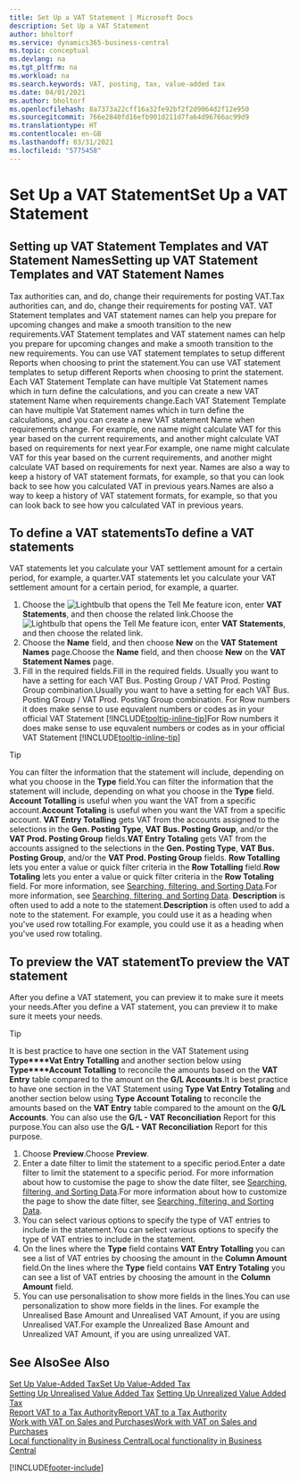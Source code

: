 ```yaml
---
title: Set Up a VAT Statement | Microsoft Docs
description: Set Up a VAT Statement
author: bholtorf
ms.service: dynamics365-business-central
ms.topic: conceptual
ms.devlang: na
ms.tgt_pltfrm: na
ms.workload: na
ms.search.keywords: VAT, posting, tax, value-added tax
ms.date: 04/01/2021
ms.author: bholtorf
ms.openlocfilehash: 8a7373a22cff16a32fe92bf2f2d9064d2f12e950
ms.sourcegitcommit: 766e2840fd16efb901d211d7fa64d96766ac99d9
ms.translationtype: HT
ms.contentlocale: en-GB
ms.lasthandoff: 03/31/2021
ms.locfileid: "5775458"
---
```

# <a name="set-up-a-vat-statement"></a><span data-ttu-id="698ce-103">Set Up a VAT Statement</span><span class="sxs-lookup"><span data-stu-id="698ce-103">Set Up a VAT Statement</span></span>

## <a name="setting-up-vat-statement-templates-and-vat-statement-names"></a><span data-ttu-id="698ce-104">Setting up VAT Statement Templates and VAT Statement Names</span><span class="sxs-lookup"><span data-stu-id="698ce-104">Setting up VAT Statement Templates and VAT Statement Names</span></span>
<span data-ttu-id="698ce-105">Tax authorities can, and do, change their requirements for posting VAT.</span><span class="sxs-lookup"><span data-stu-id="698ce-105">Tax authorities can, and do, change their requirements for posting VAT.</span></span> <span data-ttu-id="698ce-106">VAT Statement templates and VAT statement names can help you prepare for upcoming changes and make a smooth transition to the new requirements.</span><span class="sxs-lookup"><span data-stu-id="698ce-106">VAT Statement templates and VAT statement names can help you prepare for upcoming changes and make a smooth transition to the new requirements.</span></span> <span data-ttu-id="698ce-107">You can use VAT statement templates to setup different Reports when choosing to print the statement.</span><span class="sxs-lookup"><span data-stu-id="698ce-107">You can use VAT statement templates to setup different Reports when choosing to print the statement.</span></span> <span data-ttu-id="698ce-108">Each VAT Statement Template can have multiple Vat Statement names which in turn define the calculations, and you can create a new VAT statement Name when requirements change.</span><span class="sxs-lookup"><span data-stu-id="698ce-108">Each VAT Statement Template can have multiple Vat Statement names which in turn define the calculations, and you can create a new VAT statement Name when requirements change.</span></span> <span data-ttu-id="698ce-109">For example, one name might calculate VAT for this year based on the current requirements, and another might calculate VAT based on requirements for next year.</span><span class="sxs-lookup"><span data-stu-id="698ce-109">For example, one name might calculate VAT for this year based on the current requirements, and another might calculate VAT based on requirements for next year.</span></span> <span data-ttu-id="698ce-110">Names are also a way to keep a history of VAT statement formats, for example, so that you can look back to see how you calculated VAT in previous years.</span><span class="sxs-lookup"><span data-stu-id="698ce-110">Names are also a way to keep a history of VAT statement formats, for example, so that you can look back to see how you calculated VAT in previous years.</span></span>

## <a name="to-define-a-vat-statements"></a><span data-ttu-id="698ce-111">To define a VAT statements</span><span class="sxs-lookup"><span data-stu-id="698ce-111">To define a VAT statements</span></span>
<span data-ttu-id="698ce-112">VAT statements let you calculate your VAT settlement amount for a certain period, for example, a quarter.</span><span class="sxs-lookup"><span data-stu-id="698ce-112">VAT statements let you calculate your VAT settlement amount for a certain period, for example, a quarter.</span></span>

1. <span data-ttu-id="698ce-113">Choose the ![Lightbulb that opens the Tell Me feature](media/ui-search/search_small.png "Tell me what you want to do") icon, enter **VAT Statements**, and then choose the related link.</span><span class="sxs-lookup"><span data-stu-id="698ce-113">Choose the ![Lightbulb that opens the Tell Me feature](media/ui-search/search_small.png "Tell me what you want to do") icon, enter **VAT Statements**, and then choose the related link.</span></span>  
2. <span data-ttu-id="698ce-114">Choose the **Name** field, and then choose **New** on the **VAT Statement Names** page.</span><span class="sxs-lookup"><span data-stu-id="698ce-114">Choose the **Name** field, and then choose **New** on the **VAT Statement Names** page.</span></span>
3. <span data-ttu-id="698ce-115">Fill in the required fields.</span><span class="sxs-lookup"><span data-stu-id="698ce-115">Fill in the required fields.</span></span> <span data-ttu-id="698ce-116">Usually you want to have a setting for each VAT Bus. Posting Group / VAT Prod. Posting Group combination.</span><span class="sxs-lookup"><span data-stu-id="698ce-116">Usually you want to have a setting for each VAT Bus. Posting Group / VAT Prod. Posting Group combination.</span></span> <span data-ttu-id="698ce-117">For Row numbers it does make sense to use equvalent numbers or codes as in your official VAT Statement [!INCLUDE[tooltip-inline-tip](includes/tooltip-inline-tip_md.md)]</span><span class="sxs-lookup"><span data-stu-id="698ce-117">For Row numbers it does make sense to use equvalent numbers or codes as in your official VAT Statement [!INCLUDE[tooltip-inline-tip](includes/tooltip-inline-tip_md.md)]</span></span> 


> [!Tip]
> <span data-ttu-id="698ce-118">You can filter the information that the statement will include, depending on what you choose in the **Type** field.</span><span class="sxs-lookup"><span data-stu-id="698ce-118">You can filter the information that the statement will include, depending on what you choose in the **Type** field.</span></span> <span data-ttu-id="698ce-119">**Account Totalling** is useful when you want the VAT from a specific account.</span><span class="sxs-lookup"><span data-stu-id="698ce-119">**Account Totaling** is useful when you want the VAT from a specific account.</span></span>
<span data-ttu-id="698ce-120">**VAT Entry Totalling** gets VAT from the accounts assigned to the selections in the **Gen. Posting Type**, **VAT Bus. Posting Group**, and/or the **VAT Prod. Posting Group** fields.</span><span class="sxs-lookup"><span data-stu-id="698ce-120">**VAT Entry Totaling** gets VAT from the accounts assigned to the selections in the **Gen. Posting Type**, **VAT Bus. Posting Group**, and/or the **VAT Prod. Posting Group** fields.</span></span> <span data-ttu-id="698ce-121">**Row Totalling** lets you enter a value or quick filter criteria in the **Row Totalling** field.</span><span class="sxs-lookup"><span data-stu-id="698ce-121">**Row Totaling** lets you enter a value or quick filter criteria in the **Row Totaling** field.</span></span> <span data-ttu-id="698ce-122">For more information, see [Searching, filtering, and Sorting Data](ui-enter-criteria-filters.md).</span><span class="sxs-lookup"><span data-stu-id="698ce-122">For more information, see [Searching, filtering, and Sorting Data](ui-enter-criteria-filters.md).</span></span> <span data-ttu-id="698ce-123">**Description** is often used to add a note to the statement.</span><span class="sxs-lookup"><span data-stu-id="698ce-123">**Description** is often used to add a note to the statement.</span></span> <span data-ttu-id="698ce-124">For example, you could use it as a heading when you've used row totalling.</span><span class="sxs-lookup"><span data-stu-id="698ce-124">For example, you could use it as a heading when you've used row totaling.</span></span>

## <a name="to-preview-the-vat-statement"></a><span data-ttu-id="698ce-125">To preview the VAT statement</span><span class="sxs-lookup"><span data-stu-id="698ce-125">To preview the VAT statement</span></span>
<span data-ttu-id="698ce-126">After you define a VAT statement, you can preview it to make sure it meets your needs.</span><span class="sxs-lookup"><span data-stu-id="698ce-126">After you define a VAT statement, you can preview it to make sure it meets your needs.</span></span>
> [!Tip]
> <span data-ttu-id="698ce-127">It is best practice to have one section in the VAT Statement using **Type\*\*\*\*Vat Entry Totalling** and another section below using **Type\*\*\*\*Account Totalling** to reconcile the amounts based on the **VAT Entry** table compared to the amount on the **G/L Accounts**.</span><span class="sxs-lookup"><span data-stu-id="698ce-127">It is best practice to have one section in the VAT Statement using **Type** **Vat Entry Totaling** and another section below using **Type** **Account Totaling** to reconcile the amounts based on the **VAT Entry** table compared to the amount on the **G/L Accounts**.</span></span> <span data-ttu-id="698ce-128">You can also use the **G/L - VAT Reconciliation** Report for this purpose.</span><span class="sxs-lookup"><span data-stu-id="698ce-128">You can also use the **G/L - VAT Reconciliation** Report for this purpose.</span></span>

1. <span data-ttu-id="698ce-129">Choose **Preview**.</span><span class="sxs-lookup"><span data-stu-id="698ce-129">Choose **Preview**.</span></span>
2. <span data-ttu-id="698ce-130">Enter a date filter to limit the statement to a specific period.</span><span class="sxs-lookup"><span data-stu-id="698ce-130">Enter a date filter to limit the statement to a specific period.</span></span> <span data-ttu-id="698ce-131">For more information about how to customise the page to show the date filter, see [Searching, filtering, and Sorting Data](ui-enter-criteria-filters.md).</span><span class="sxs-lookup"><span data-stu-id="698ce-131">For more information about how to customize the page to show the date filter, see [Searching, filtering, and Sorting Data](ui-enter-criteria-filters.md).</span></span>
3. <span data-ttu-id="698ce-132">You can select various options to specify the type of VAT entries to include in the statement.</span><span class="sxs-lookup"><span data-stu-id="698ce-132">You can select various options to specify the type of VAT entries to include in the statement.</span></span>
4. <span data-ttu-id="698ce-133">On the lines where the **Type** field contains **VAT Entry Totalling** you can see a list of VAT entries by choosing the amount in the **Column Amount** field.</span><span class="sxs-lookup"><span data-stu-id="698ce-133">On the lines where the **Type** field contains **VAT Entry Totaling** you can see a list of VAT entries by choosing the amount in the **Column Amount** field.</span></span>
5. <span data-ttu-id="698ce-134">You can use personalisation to show more fields in the lines.</span><span class="sxs-lookup"><span data-stu-id="698ce-134">You can use personalization to show more fields in the lines.</span></span> <span data-ttu-id="698ce-135">For example the Unrealised Base Amount and Unrealised VAT Amount, if you are using Unrealised VAT.</span><span class="sxs-lookup"><span data-stu-id="698ce-135">For example the Unrealized Base Amount and Unrealized VAT Amount, if you are using unrealized VAT.</span></span>

## <a name="see-also"></a><span data-ttu-id="698ce-136">See Also</span><span class="sxs-lookup"><span data-stu-id="698ce-136">See Also</span></span>  
[<span data-ttu-id="698ce-137">Set Up Value-Added Tax</span><span class="sxs-lookup"><span data-stu-id="698ce-137">Set Up Value-Added Tax</span></span>](finance-setup-vat.md)  
<span data-ttu-id="698ce-138">[Setting Up Unrealised Value Added Tax](finance-setup-unrealized-vat.md)    </span><span class="sxs-lookup"><span data-stu-id="698ce-138">[Setting Up Unrealized Value Added Tax](finance-setup-unrealized-vat.md)    </span></span>  
[<span data-ttu-id="698ce-139">Report VAT to a Tax Authority</span><span class="sxs-lookup"><span data-stu-id="698ce-139">Report VAT to a Tax Authority</span></span>](finance-how-report-vat.md)  
[<span data-ttu-id="698ce-140">Work with VAT on Sales and Purchases</span><span class="sxs-lookup"><span data-stu-id="698ce-140">Work with VAT on Sales and Purchases</span></span>](finance-work-with-vat.md)  
[<span data-ttu-id="698ce-141">Local functionality in Business Central</span><span class="sxs-lookup"><span data-stu-id="698ce-141">Local functionality in Business Central</span></span>](about-localization.md)


[!INCLUDE[footer-include](includes/footer-banner.md)]